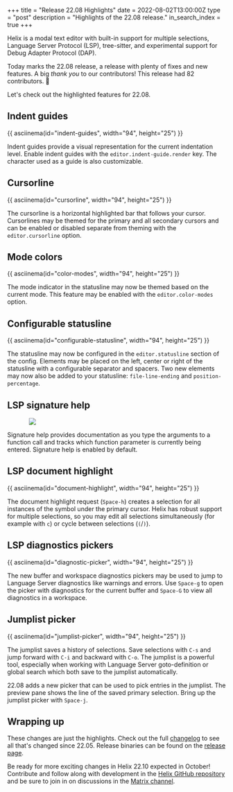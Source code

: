 +++
title = "Release 22.08 Highlights"
date = 2022-08-02T13:00:00Z
type = "post"
description = "Highlights of the 22.08 release."
in_search_index = true
+++

Helix is a modal text editor with built-in support for multiple selections,
Language Server Protocol (LSP), tree-sitter, and experimental support for Debug
Adapter Protocol (DAP).

Today marks the 22.08 release, a release with plenty of fixes and new features.
A big _thank you_ to our contributors! This release had 82 contributors. 🎉

Let's check out the highlighted features for 22.08.

## Indent guides

{{ asciinema(id="indent-guides", width="94", height="25") }}

Indent guides provide a visual representation for the current indentation
level. Enable indent guides with the `editor.indent-guide.render` key.
The character used as a guide is also customizable.

## Cursorline

{{ asciinema(id="cursorline", width="94", height="25") }}

The cursorline is a horizontal highlighted bar that follows your cursor.
Cursorlines may be themed for the primary and all secondary cursors and
can be enabled or disabled separate from theming with the `editor.cursorline`
option.

## Mode colors

{{ asciinema(id="color-modes", width="94", height="25") }}

The mode indicator in the statusline may now be themed based on the current
mode. This feature may be enabled with the `editor.color-modes` option.

## Configurable statusline

{{ asciinema(id="configurable-statusline", width="94", height="25") }}

The statusline may now be configured in the `editor.statusline` section
of the config. Elements may be placed on the left, center or right of
the statusline with a configurable separator and spacers. Two new elements
may now also be added to your statusline: `file-line-ending` and
`position-percentage`.

## LSP signature help

<img src="/signature-help.gif" style="max-width: 80%; display: block; margin-left: auto; margin-right: auto"/>

Signature help provides documentation as you type the arguments to a function
call and tracks which function parameter is currently being entered. Signature
help is enabled by default.

## LSP document highlight

{{ asciinema(id="document-highlight", width="94", height="25") }}

The document highlight request (`Space-h`) creates a selection for all
instances of the symbol under the primary cursor. Helix has robust support for
multiple selections, so you may edit all selections simultaneously (for
example with `c`) or cycle between selections (`(`/`)`).

## LSP diagnostics pickers

{{ asciinema(id="diagnostic-picker", width="94", height="25") }}

The new buffer and workspace diagnostics pickers may be used to jump to
Language Server diagnostics like warnings and errors. Use `Space-g` to
open the picker with diagnostics for the current buffer and `Space-G`
to view all diagnostics in a workspace.

## Jumplist picker

{{ asciinema(id="jumplist-picker", width="94", height="25") }}

The jumplist saves a history of selections. Save selections with `C-s` and jump
forward with `C-i` and backward with `C-o`. The jumplist is a powerful tool,
especially when working with Language Server goto-definition or global search
which both save to the jumplist automatically.

22.08 adds a new picker that can be used to pick entries in the jumplist. The
preview pane shows the line of the saved primary selection. Bring up the
jumplist picker with `Space-j`.

## Wrapping up

These changes are just the highlights. Check out the full [changelog] to see
all that's changed since 22.05. Release binaries can be found on the [release
page].

Be ready for more exciting changes in Helix 22.10 expected in October!
Contribute and follow along with development in the
[Helix GitHub repository][helix-git] and be sure to join in on discussions in
the [Matrix channel][matrix].

<script src="/asciinema-player.js"></script>
[changelog]: https://github.com/helix-editor/helix/blob/master/CHANGELOG.md#2208-2022-08-02
[helix-git]: https://github.com/helix-editor/helix/
[matrix]: https://matrix.to/#/#helix-community:matrix.org
[release page]: https://github.com/helix-editor/helix/releases/tag/22.08

